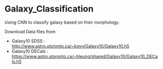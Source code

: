 # Galaxy_Classification
Using CNN to classify galaxy based on their morphology. 

Download Data files from 
-  Galaxy10 SDSS : http://www.astro.utoronto.ca/~bovy/Galaxy10/Galaxy10.h5
-  Galaxy10 DECals : https://www.astro.utoronto.ca/~hleung/shared/Galaxy10/Galaxy10_DECals.h5
